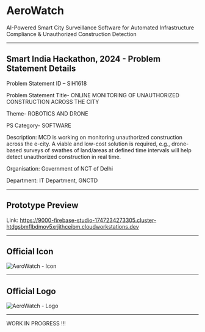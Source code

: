 # AeroWatch

AI-Powered Smart City Surveillance Software for Automated Infrastructure Compliance & Unauthorized Construction Detection

---

## Smart India Hackathon, 2024 - Problem Statement Details

Problem Statement ID – SIH1618

Problem Statement Title- ONLINE MONITORING OF UNAUTHORIZED CONSTRUCTION ACROSS THE CITY

Theme- ROBOTICS AND DRONE

PS Category- SOFTWARE

Description: MCD is working on monitoring unauthorized construction across the e-city. A viable and low-cost solution is required, e.g., drone-based surveys of swathes of land/areas at defined time intervals will help detect unauthorized construction in real time.

Organisation: Government of NCT of Delhi

Department: IT Department, GNCTD

---

## Prototype Preview

Link: https://9000-firebase-studio-1747234273305.cluster-htdgsbmflbdmov5xrjithceibm.cloudworkstations.dev

---

## Official Icon

![AeroWatch - Icon](https://github.com/user-attachments/assets/6c6380aa-0017-4b8a-9d3b-063c9eb75b5f)

---

## Official Logo

![AeroWatch - Logo](https://github.com/user-attachments/assets/2e36228f-0738-488a-b935-bbf08c45084d)

---

WORK IN PROGRESS !!!
